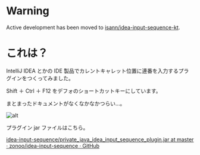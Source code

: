 # Warning
Active development has been moved to [isann/idea-input-sequence-kt](https://github.com/isann/idea-input-sequence-kt).

# これは？
IntelliJ IDEA とかの IDE 製品でカレントキャレット位置に連番を入力するプラグインをつくってみました。

Shift ＋ Ctrl ＋ F12 をデフォのショートカットキーにしています。

まとまったドキュメントがなくなかなかつらい…。

![alt](https://raw.githubusercontent.com/zonoo/idea-input-sequence/master/dist/image.gif "title")

プラグイン jar ファイルはこちら。

[idea-input-sequence/private_java_idea_input_sequence_plugin.jar at master · zonoo/idea-input-sequence · GitHub](https://github.com/zonoo/idea-input-sequence/blob/master/dist/private_java_idea_input_sequence_plugin.jar)
